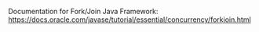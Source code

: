 
Documentation for Fork/Join Java Framework:
https://docs.oracle.com/javase/tutorial/essential/concurrency/forkjoin.html